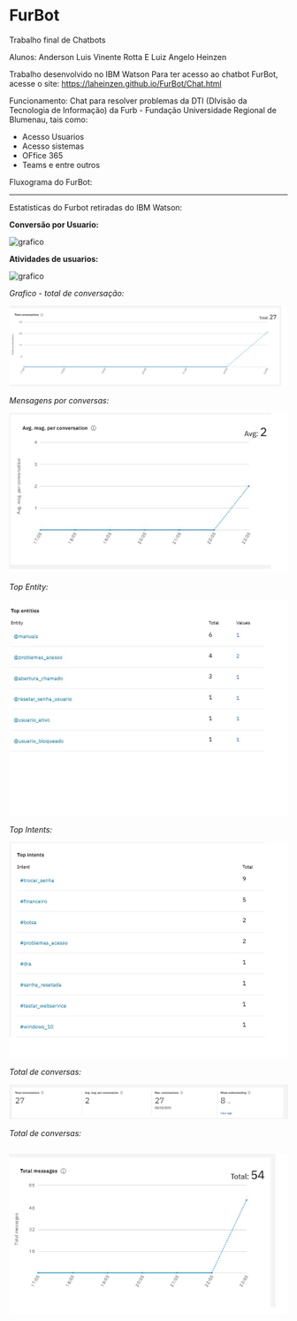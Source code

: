 # FurBot
Trabalho final de Chatbots

Alunos: Anderson Luis Vinente Rotta 
        E Luiz Angelo Heinzen
        
Trabalho desenvolvido no IBM Watson
Para ter acesso ao chatbot FurBot, acesse o site: https://laheinzen.github.io/FurBot/Chat.html 

Funcionamento: Chat para resolver problemas da DTI (DIvisão da Tecnologia de Informação) da Furb - Fundação Universidade Regional de Blumenau, tais como:

- Acesso Usuarios
- Acesso sistemas
- OFfice 365
- Teams e entre outros

Fluxograma do FurBot:

--------------------------------------

Estatisticas do Furbot retiradas do IBM Watson:

**Conversão por Usuario:**

![grafico](https://github.com/laheinzen/FurBot/blob/master/docs/conversas%C3%A3o%20por%20usuario.jpg)


**Atividades de usuarios:**

![grafico](https://laheinzen.github.io/FurBot/atividade%20de%20users.jpg)

*Grafico - total de conversação:*

![grafico](https://github.com/laheinzen/FurBot/blob/master/docs/grafico-total%20de%20conversa%C3%A7%C3%B5es.jpg)

*Mensagens por conversas:*

![grafico](https://github.com/laheinzen/FurBot/blob/master/docs/msg%20por%20conversas.jpg)

*Top Entity:*

![grafico](https://github.com/laheinzen/FurBot/blob/master/docs/top%20entity.jpg)

*Top Intents:*

![grafico](https://github.com/laheinzen/FurBot/blob/master/docs/top%20intents.jpg)

*Total de conversas:*

![grafico](https://github.com/laheinzen/FurBot/blob/master/docs/total%20de%20conversa%C3%A7%C3%B5es.jpg)

*Total de conversas:*

![grafico](https://github.com/laheinzen/FurBot/blob/master/docs/total%20de%20mensagens.jpg)
---------------------------------------------
